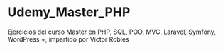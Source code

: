 # Udemy_Master_PHP
Ejercicios del curso Master en PHP, SQL, POO, MVC, Laravel, Symfony, WordPress +, impartido por Víctor Robles
